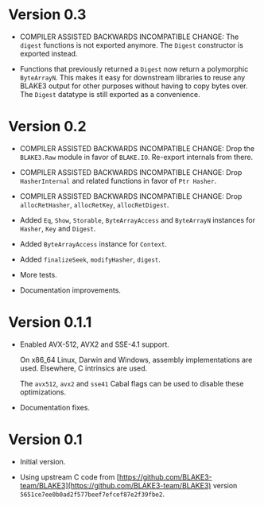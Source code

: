 # Version 0.3

* COMPILER ASSISTED BACKWARDS INCOMPATIBLE CHANGE: The `digest` functions is not
  exported anymore. The `Digest` constructor is exported instead.

* Functions that previously returned a `Digest` now return a polymorphic
  `ByteArrayN`. This makes it easy for downstream libraries to reuse any BLAKE3
  output for other purposes without having to copy bytes over. The `Digest`
  datatype is still exported as a convenience.

# Version 0.2

* COMPILER ASSISTED BACKWARDS INCOMPATIBLE CHANGE: Drop the `BLAKE3.Raw` module
  in favor of `BLAKE.IO`. Re-export internals from there.

* COMPILER ASSISTED BACKWARDS INCOMPATIBLE CHANGE: Drop `HasherInternal` and
  related functions in favor of `Ptr Hasher`.

* COMPILER ASSISTED BACKWARDS INCOMPATIBLE CHANGE: Drop `allocRetHasher`,
  `allocRetKey`, `allocRetDigest`.

* Added `Eq`, `Show`, `Storable`, `ByteArrayAccess` and `ByteArrayN` instances
  for `Hasher`, `Key` and `Digest`.

* Added `ByteArrayAccess` instance for `Context`.

* Added `finalizeSeek`, `modifyHasher`, `digest`.

* More tests.

* Documentation improvements.


# Version 0.1.1

* Enabled AVX-512, AVX2 and SSE-4.1 support.

  On x86_64 Linux, Darwin and Windows, assembly implementations are used.
  Elsewhere, C intrinsics are used.

  The `avx512`, `avx2` and `sse41` Cabal flags can be used to disable these
  optimizations.

* Documentation fixes.


# Version 0.1

* Initial version.

* Using upstream C code from
  [https://github.com/BLAKE3-team/BLAKE3](https://github.com/BLAKE3-team/BLAKE3)
  version `5651ce7ee0b0ad2f577beef7efcef87e2f39fbe2`.
